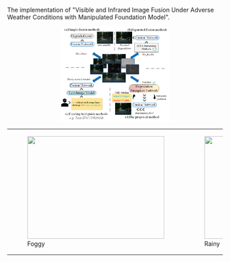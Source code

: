 The implementation of "Visible and Infrared Image Fusion Under Adverse Weather Conditions with Manipulated Foundation Model".

<div align="center">
  <img src="https://github.com/Yukarizz/DDAFusion/blob/main/images/image1.png" width="50%" height="50%">
</div>


<div align="center">
<table>
  <tr>
    <td><figure><img src="https://github.com/Yukarizz/DDAFusion/blob/main/images/foggy.gif" width="320" height="240"><figcaption>Foggy</figcaption></figure></td>
    <td><figure><img src="https://github.com/Yukarizz/DDAFusion/blob/main/images/rainy.gif" width="320" height="240"><figcaption>Rainy</figcaption></figure></td>
    <td><figure><img src="https://github.com/Yukarizz/DDAFusion/blob/main/images/raindrop.gif" width="320" height="240"><figcaption>Raindrop</figcaption></figure></td>
    <td><figure><img src="https://github.com/Yukarizz/DDAFusion/blob/main/images/snowy.gif" width="320" height="240"><figcaption>Snowy</figcaption></figure></td>
  </tr>
</table>
</div>